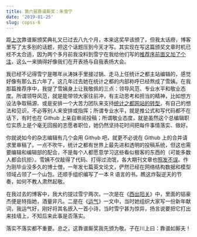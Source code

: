 ```yaml
---
title: 第六届靠谱厮奖：朱雪宁
date: '2019-01-25'
slug: copss-6
---
```


距[上次](/cn/2018/03/copss-5/)靠谱厮颁奖典礼又已过去八九个月，本来这奖早该颁了，但我太话痨，博客里写了太多别的话题，把这个话题压到今天才写。其实现在写这篇颁奖文章时机已经不太合适，因为两个多月前我没料到雪宁在我给他们写的[推荐序前面又加了个注](https://mp.weixin.qq.com/s?__biz=MzA5MjEyMTYwMg==&mid=2650243111&idx=1&sn=4eedb133c2ffb76b207c10c7c900fc42)，这么一来搞得好像我们在开表扬与自我表扬大会。

我已经不记得雪宁是哪年从涛妹手里接过锅、走马上任统计之都主站编辑的，感觉好像有那么五六年了。这几年过去她在统计之都的内部称呼已经熬成了雪姨。在我那篇推荐序中，我提了雪姨身上让我敬佩的三点：领导风范、专业水平和敬业态度。所谓领导风范，就是能带领大家往前冲，有主动思考和担当的精神，比如想方设法争取稿源、或是安排一个大苦力团队来支持[统计之都网站的转型](https://cosx.org/2017/07/cos-new-site/)，有自己的想法和见识，不必等别人来安排或指挥；所谓专业水平，就是推公式和写代码都不在话下，有时也在 Github 上亲自审阅投稿；所谓敬业态度，就是虽然这个总编辑职位实质上是个毫无回报的志愿者职位，她仍然坚持花时间把每件事情落实、做好。

你就说如今的杂志编辑有几个会用 Github 吧，就更不必说在 Github 上的合并请求里审稿了。一点不吹牛，统计之都有世界上最先进和透明的投稿系统，但这也需要编辑和编辑部的配合，不是每个人都愿意学习这些看似极客的东西的（可能多数人都会抗拒）。雪姨不仅敲得了代码、打得过流氓，各大期刊文章也[照发不误](https://xueningzhu.github.io/publications/)。作为刚毕业没多久的博士僧，一年发七篇英文论文，俨然已经在网络结构数据和模型领域占领了一个山包。还顺手组织编写了一本 R 语言的书。瞧这炸裂逆天的节奏，如何不教人肃然起敬。

在我过去的博客中，我大约提过雪宁两次。一次是在《[西出阳关](/cn/2015/09/memory/)》中，里面的铝豪杰便是特指她，酒量非凡。二是在《[运气](/cn/2017/01/lucky/)》一文中，当时她组织大家写一份新年献词，我运气好，刚好将其名嵌入一首小诗，当时雪宁甚为惊异，扬言说要把它打出来挂墙上，不知后来此事是否落实。

落实不落实都不重要。总之，这靠谱厮奖我先颁为敬。子在川上曰：靠谱如厮夫！
